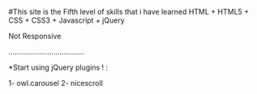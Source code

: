 #This site is the Fifth level of skills that i have learned HTML + HTML5 + CSS + CSS3 + Javascript + jQuery

 Not Responsive

.....................................

*Start using jQuery plugins ! :

1- owl.carousel  2- nicescroll
